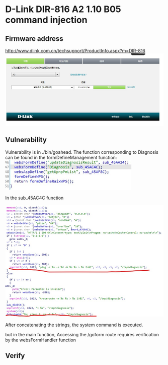 # D-Link DIR-816 A2 1.10 B05 command injection

## Firmware address
http://www.dlink.com.cn/techsupport/ProductInfo.aspx?m=DIR-816
![image-1](./img/1.jpg)

## Vulnerability
Vulnerability is in ./bin/goahead. The function corresponding to Diagnosis can be found in the formDefineManagement function: 
![image-1](./img/2.jpg)

In the sub_45AC4C function  

![image-1](./img/3.jpg)

After concatenating the strings, the system command is executed.

but in the main function, Accessing the /goform route requires verification by the websFormHandler function


## Verify
